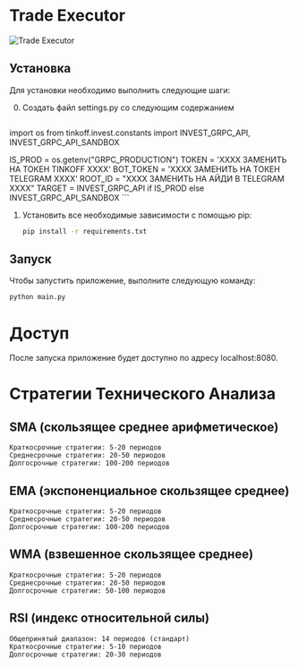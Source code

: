 # Trade Executor

![Trade Executor](https://i.ibb.co/mDpFwsy/image.png)

## Установка

Для установки необходимо выполнить следующие шаги:

0. Создать файл settings.py со следующим содержанием

    ```python
import os
from tinkoff.invest.constants import INVEST_GRPC_API, INVEST_GRPC_API_SANDBOX

IS_PROD = os.getenv("GRPC_PRODUCTION")
TOKEN = 'ХХХХ ЗАМЕНИТЬ НА ТОКЕН TINKOFF ХХХХ'
BOT_TOKEN = 'ХХХХ ЗАМЕНИТЬ НА ТОКЕН TELEGRAM ХХХХ'
ROOT_ID = "ХХХХ ЗАМЕНИТЬ НА АЙДИ В TELEGRAM ХХХХ"
TARGET = INVEST_GRPC_API if IS_PROD else INVEST_GRPC_API_SANDBOX
    ```

1. Установить все необходимые зависимости с помощью pip:

    ```bash
    pip install -r requirements.txt
    ```

## Запуск

Чтобы запустить приложение, выполните следующую команду:

```bash
python main.py
```

# Доступ

После запуска приложение будет доступно по адресу localhost:8080.


# Стратегии Технического Анализа

## SMA (скользящее среднее арифметическое)

    Краткосрочные стратегии: 5-20 периодов
    Среднесрочные стратегии: 20-50 периодов
    Долгосрочные стратегии: 100-200 периодов

## EMA (экспоненциальное скользящее среднее)

    Краткосрочные стратегии: 5-20 периодов
    Среднесрочные стратегии: 20-50 периодов
    Долгосрочные стратегии: 100-200 периодов

## WMA (взвешенное скользящее среднее)

    Краткосрочные стратегии: 5-20 периодов
    Среднесрочные стратегии: 20-50 периодов
    Долгосрочные стратегии: 50-100 периодов

## RSI (индекс относительной силы)

    Общепринятый диапазон: 14 периодов (стандарт)
    Краткосрочные стратегии: 5-10 периодов
    Долгосрочные стратегии: 20-30 периодов